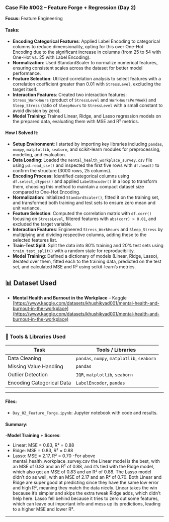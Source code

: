 ### Case File #002 – Feature Forge + Regression (Day 2)
**Focus:** Feature Engineering

#### Tasks:
- **Encoding Categorical Features**: Applied Label Encoding to categorical columns to reduce dimensionality, opting for this over One-Hot Encoding due to the significant increase in columns (from 25 to 54 with One-Hot vs. 25 with Label Encoding).
- **Normalization**: Used StandardScaler to normalize numerical features, ensuring consistent scales across the dataset for better model performance.
- **Feature Selection**: Utilized correlation analysis to select features with a correlation coefficient greater than 0.01 with `StressLevel`, excluding the target itself.
- **Interaction Features**: Created two interaction features: `Stress_WorkHours` (product of `StressLevel` and `WorkHoursPerWeek`) and `Sleep_Stress` (ratio of `SleepHours` to `StressLevel` with a small constant to avoid division by zero).
- **Model Training**: Trained Linear, Ridge, and Lasso regression models on the prepared data, evaluating them with MSE and R² metrics.


#### How I Solved It:
- **Setup Environment**: I started by importing key libraries including `pandas`, `numpy`, `matplotlib`, `seaborn`, and scikit-learn modules for preprocessing, modeling, and evaluation.
- **Data Loading**: Loaded the `mental_health_workplace_survey.csv` file using `pd.read_csv()` and inspected the first five rows with `df.head()` to confirm the structure (3000 rows, 25 columns).
- **Encoding Process**: Identified categorical columns using `df.select_dtypes()` and applied `LabelEncoder()` in a loop to transform them, choosing this method to maintain a compact dataset size compared to One-Hot Encoding.
- **Normalization**: Initialized `StandardScaler()`, fitted it on the training set, and transformed both training and test sets to ensure zero mean and unit variance.
- **Feature Selection**: Computed the correlation matrix with `df.corr()` focusing on `StressLevel`, filtered features with `abs(corr) > 0.01`, and excluded the target variable.
- **Interaction Features**: Engineered `Stress_WorkHours` and `Sleep_Stress` by multiplying and dividing respective columns, adding these to the selected features list.
- **Train-Test Split**: Split the data into 80% training and 20% test sets using `train_test_split()` with a random state for reproducibility.
- **Model Training**: Defined a dictionary of models (Linear, Ridge, Lasso), iterated over them, fitted each to the training data, predicted on the test set, and calculated MSE and R² using scikit-learn’s metrics.

## 📊 Dataset Used

- **Mental Health and Burnout in the Workplace** – Kaggle  
  [https://www.kaggle.com/datasets/khushikyad001/mental-health-and-burnout-in-the-workplace](https://www.kaggle.com/datasets/khushikyad001/mental-health-and-burnout-in-the-workplace)

---
### 🧰 Tools & Libraries Used

| Task                     | Tools / Libraries                          |
|--------------------------|--------------------------------------------|
| Data Cleaning            | `pandas`, `numpy`, `matplotlib`, `seaborn` |
| Missing Value Handling   | `pandas`                                   |
| Outlier Detection        | `IQR`, `matplotlib`, `seaborn`             |
| Encoding Categorical Data| `LabelEncoder`, `pandas`                   |
---

#### Files:
- `Day_02_Feature_Forge.ipynb`: Jupyter notebook with code and results.
  
#### Summary: 
-**Model Training + Scores**:
  - Linear: MSE = 0.83, R² = 0.88
  - Ridge: MSE = 0.83, R² = 0.88
  - Lasso: MSE = 2.17, R² = 0.70
-For above mental_health_workplace_survey.csv the Linear model is the best, with an MSE of 0.83 and an R² of 0.88, and it’s tied with the Ridge model, which also got an MSE of 0.83 and an R² of 0.88. The Lasso model didn’t do as well, with an MSE of 2.17 and an R² of 0.70. Both Linear and Ridge are super good at predicting since they have the same low error and high R², meaning they match the data nicely. Linear takes the win because it’s simpler and skips the extra tweak Ridge adds, which didn’t help here. Lasso fell behind because it tries to zero out some features, which can leave out important info and mess up its predictions, leading to a higher MSE and lower R².

---
